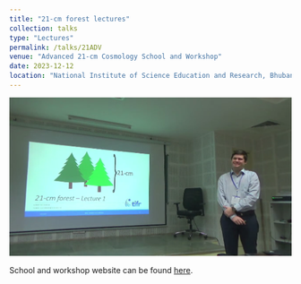 ```yaml
---
title: "21-cm forest lectures"
collection: talks
type: "Lectures"
permalink: /talks/21ADV
venue: "Advanced 21-cm Cosmology School and Workshop"
date: 2023-12-12
location: "National Institute of Science Education and Research, Bhubaneswar, India"
---
```


[![21ADV](/images/21ADV.png)](https://www.youtube.com/live/JKWWAn9cJbQ?si=6KM7W5w18kgL_70V&t=182)

School and workshop website can be found [here](https://www.niser.ac.in/events/adv21cm/).
